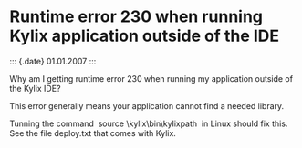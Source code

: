 Runtime error 230 when running Kylix application outside of the IDE
===================================================================

::: {.date}
01.01.2007
:::

Why am I getting runtime error 230 when running my application outside
of the Kylix IDE?

This error generally means your application cannot find a needed
library.

Tunning the command  source \\kylix\\bin\\kylixpath  in Linux should fix
this. See the file deploy.txt that comes with Kylix.
